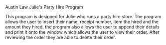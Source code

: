 Austin Law
Julie's Party Hire Program

This program is designed for Julie who runs a party hire store.
The program allows the user to insert their name, receipt number, 
item the hired and the amount they hired, the program also allows 
the user to append their details and print it onto the window which
allows the user to view their order. After reviewing the order
they are able to delete their order.